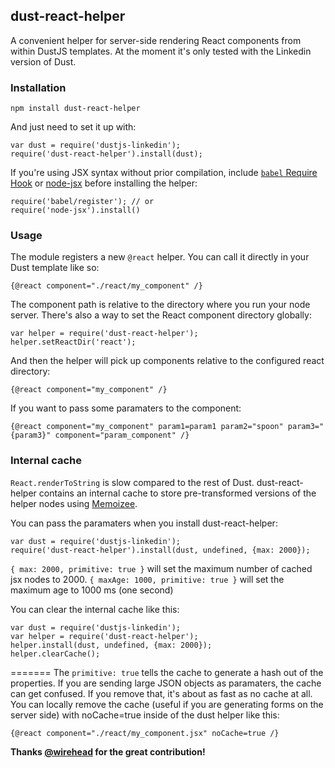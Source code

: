 ## dust-react-helper

A convenient helper for server-side rendering React components from within DustJS templates. At the moment it's only tested with the Linkedin version of Dust.

### Installation

    npm install dust-react-helper

And just need to set it up with:

    var dust = require('dustjs-linkedin');
    require('dust-react-helper').install(dust);

If you're using JSX syntax without prior compilation, include [`babel` Require Hook](https://babeljs.io/docs/usage/require) or [node-jsx](https://github.com/petehunt/node-jsx) before installing the helper:

    require('babel/register'); // or
    require('node-jsx').install()

### Usage

The module registers a new `@react` helper. You can call it directly in your Dust template like so:

    {@react component="./react/my_component" /}

The component path is relative to the directory where you run your node server. There's also a way to set the React component directory globally:

    var helper = require('dust-react-helper');
    helper.setReactDir('react');

And then the helper will pick up components relative to the configured react directory:

    {@react component="my_component" /}

If you want to pass some paramaters to the component:

    {@react component="my_component" param1=param1 param2="spoon" param3="{param3}" component="param_component" /}

### Internal cache

`React.renderToString` is slow compared to the rest of Dust.  dust-react-helper
contains an internal cache to store pre-transformed versions of the helper nodes
using [Memoizee](https://www.npmjs.com/package/memoizee).

You can pass the paramaters when you install dust-react-helper:

    var dust = require('dustjs-linkedin');
    require('dust-react-helper').install(dust, undefined, {max: 2000});

`{ max: 2000, primitive: true }` will set the maximum number of cached jsx nodes to 2000.
`{ maxAge: 1000, primitive: true }` will set the maximum age to 1000 ms (one second)

You can clear the internal cache like this:

    var dust = require('dustjs-linkedin');
    var helper = require('dust-react-helper');
    helper.install(dust, undefined, {max: 2000});
    helper.clearCache();

=======
The `primitive: true` tells the cache to generate a hash out of the properties.  If you are sending large JSON objects as paramaters, the cache can get confused.  If you remove that, it's about as fast as no cache at all.  You can locally remove the cache (useful if you are generating forms on the server side) with noCache=true inside of the dust helper like this:

    {@react component="./react/my_component.jsx" noCache=true /}

**Thanks [@wirehead](https://github.com/wirehead) for the great contribution!**

